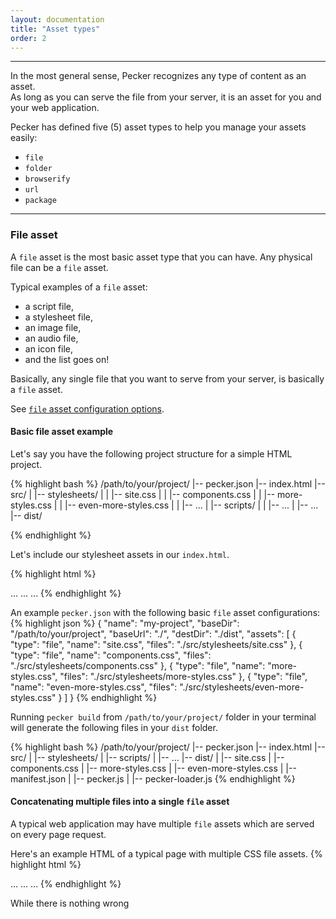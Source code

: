 ```yaml
---
layout: documentation
title: "Asset types"
order: 2
---
```


----

In the most general sense, Pecker recognizes any type of content as an asset.
<br/>As long as you can serve the file from your server, it is an asset for you and your web application.

Pecker has defined five (5) asset types to help you manage your assets easily:

* `file`
* `folder`
* `browserify`
* `url`
* `package`

----

### File asset
A `file` asset is the most basic asset type that you can have. Any physical file can be a `file` asset.

Typical examples of a `file` asset:

* a script file,
* a stylesheet file,
* an image file,
* an audio file,
* an icon file,
* and the list goes on!

Basically, any single file that you want to serve from your server, is basically a `file` asset.


See [`file` asset configuration options]({{site.url}}{{site.baseurl}}/configurations/file-asset).

#### Basic file asset example

Let's say you have the following project structure for a simple HTML project.

{% highlight bash %}
/path/to/your/project/
|-- pecker.json
|-- index.html
|-- src/
|   |-- stylesheets/
|   |   |-- site.css
|   |   |-- components.css
|   |   |-- more-styles.css
|   |   |-- even-more-styles.css
|   |   |-- ...
|   |-- scripts/
|   |   |-- ...
|   |-- ...
|-- dist/

{% endhighlight %}

Let's include our stylesheet assets in our `index.html`.

{% highlight html %}
<!DOCTYPE html>
<html lang="en">
<head>
  ...
  <!-- multiple stylesheet assets -->
  <link rel="stylesheet" href="dist/site.css"/>
  <link rel="stylesheet" href="dist/components.css"/>
  <link rel="stylesheet" href="dist/more-styles.css"/>
  <link rel="stylesheet" href="dist/even-more-styles.css"/>
  ...
</head>
...
</html>
{% endhighlight %}


An example `pecker.json` with the following basic `file` asset configurations:
{% highlight json %}
{
  "name": "my-project",
  "baseDir": "/path/to/your/project",
  "baseUrl": "./",
  "destDir": "./dist",
  "assets": [
    {
      "type": "file",
      "name": "site.css",
      "files": "./src/stylesheets/site.css"
    },
    {
      "type": "file",
      "name": "components.css",
      "files": "./src/stylesheets/components.css"
    },
    {
      "type": "file",
      "name": "more-styles.css",
      "files": "./src/stylesheets/more-styles.css"
    },
    {
      "type": "file",
      "name": "even-more-styles.css",
      "files": "./src/stylesheets/even-more-styles.css"
    }
  ]
}
{% endhighlight %}

Running `pecker build` from `/path/to/your/project/` folder in your terminal will generate the following files in your `dist` folder.

{% highlight bash %}
/path/to/your/project/
|-- pecker.json
|-- index.html
|-- src/
|   |-- stylesheets/
|   |-- scripts/
|   |-- ...
|-- dist/
|   |-- site.css
|   |-- components.css
|   |-- more-styles.css
|   |-- even-more-styles.css
|   |-- manifest.json
|   |-- pecker.js
|   |-- pecker-loader.js
{% endhighlight %}



#### Concatenating multiple files into a single `file` asset

A typical web application may have multiple `file` assets which are served on every page request.

Here's an example HTML of a typical page with multiple CSS file assets.
{% highlight html %}
<!doctype html>
<html lang="en">

<head>
  ...
  <!-- multiple stylesheets -->
  <link rel="stylesheet" href="/assets/site.css"/>
  <link rel="stylesheet" href="/assets/components.css"/>
  <link rel="stylesheet" href="/assets/more-styles.css"/>
  <link rel="stylesheet" href="/assets/even-more-styles.css"/>
  ...
</head>

<body>
  ...
</body>
</html>
{% endhighlight %}

While there is nothing wrong


